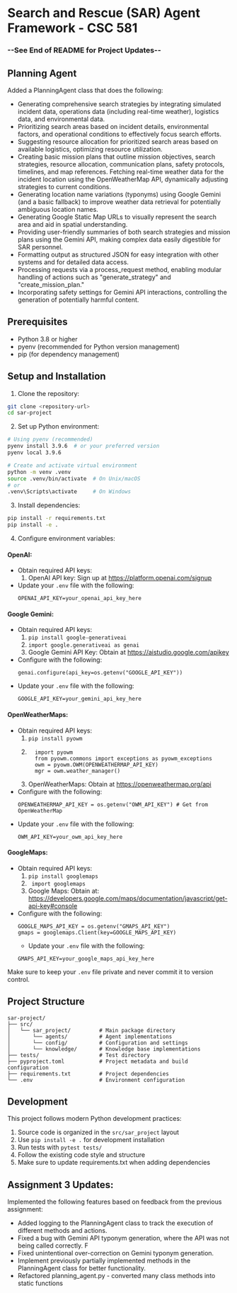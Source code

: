 # Search and Rescue (SAR) Agent Framework - CSC 581


### **--See End of README for Project Updates--**


## Planning Agent
Added a PlanningAgent class that does the following:
- Generating comprehensive search strategies by integrating simulated incident data, operations data (including real-time weather), logistics data, and environmental data.
- Prioritizing search areas based on incident details, environmental factors, and operational conditions to effectively focus search efforts. 
- Suggesting resource allocation for prioritized search areas based on available logistics, optimizing resource utilization. 
- Creating basic mission plans that outline mission objectives, search strategies, resource allocation, communication plans, safety protocols, timelines, and map references. Fetching real-time weather data for the incident location using the OpenWeatherMap API, dynamically adjusting strategies to current conditions. 
- Generating location name variations (typonyms) using Google Gemini (and a basic fallback) to improve weather data retrieval for potentially ambiguous location names. 
- Generating Google Static Map URLs to visually represent the search area and aid in spatial understanding. 
- Providing user-friendly summaries of both search strategies and mission plans using the Gemini API, making complex data easily digestible for SAR personnel. 
- Formatting output as structured JSON for easy integration with other systems and for detailed data access. 
- Processing requests via a process_request method, enabling modular handling of actions such as "generate_strategy" and "create_mission_plan." 
- Incorporating safety settings for Gemini API interactions, controlling the generation of potentially harmful content.


## Prerequisites

- Python 3.8 or higher
- pyenv (recommended for Python version management)
- pip (for dependency management)

## Setup and Installation

1. Clone the repository:
```bash
git clone <repository-url>
cd sar-project
```

2. Set up Python environment:
```bash
# Using pyenv (recommended)
pyenv install 3.9.6  # or your preferred version
pyenv local 3.9.6

# Create and activate virtual environment
python -m venv .venv
source .venv/bin/activate  # On Unix/macOS
# or
.venv\Scripts\activate     # On Windows
```

3. Install dependencies:
```bash
pip install -r requirements.txt
pip install -e .
```

4. Configure environment variables:

#### OpenAI:
- Obtain required API keys:
  1. OpenAI API key: Sign up at https://platform.openai.com/signup
- Update your `.env` file with the following:
    ```
    OPENAI_API_KEY=your_openai_api_key_here
    ```
#### Google Gemini:
- Obtain required API keys:
  1. ``` pip install google-generativeai ```
  2. ``` import google.generativeai as genai ```
  3. Google Gemini API Key: Obtain at https://aistudio.google.com/apikey
- Configure with the following:
  ```
  genai.configure(api_key=os.getenv("GOOGLE_API_KEY"))
  ```
- Update your `.env` file with the following:
    ```
    GOOGLE_API_KEY=your_gemini_api_key_here
    ```

#### OpenWeatherMaps:
- Obtain required API keys:
  1. ``` pip install pyowm ```
  2. ```
       import pyowm 
       from pyowm.commons import exceptions as pyowm_exceptions
       owm = pyowm.OWM(OPENWEATHERMAP_API_KEY)
       mgr = owm.weather_manager()
     ```
  3. OpenWeatherMaps: Obtain at https://openweathermap.org/api
- Configure with the following:
  ```
  OPENWEATHERMAP_API_KEY = os.getenv("OWM_API_KEY") # Get from OpenWeatherMap
  ```
- Update your `.env` file with the following:
  ```
  OWM_API_KEY=your_owm_api_key_here
  ```

#### GoogleMaps:
- Obtain required API keys:
  1. ``` pip install googlemaps ```
  2. ``` import googlemaps```
  3. Google Maps:  Obtain at: https://developers.google.com/maps/documentation/javascript/get-api-key#console
- Configure with the following:
  ```
  GOOGLE_MAPS_API_KEY = os.getenv("GMAPS_API_KEY") 
  gmaps = googlemaps.Client(key=GOOGLE_MAPS_API_KEY)
  ```
  - Update your `.env` file with the following:
  ```
  GMAPS_API_KEY=your_google_maps_api_key_here
  ```




Make sure to keep your `.env` file private and never commit it to version control.

## Project Structure

```
sar-project/
├── src/
│   └── sar_project/         # Main package directory
│       └── agents/          # Agent implementations
│       └── config/          # Configuration and settings
│       └── knowledge/       # Knowledge base implementations
├── tests/                   # Test directory
├── pyproject.toml           # Project metadata and build configuration
├── requirements.txt         # Project dependencies
└── .env                     # Environment configuration
```

## Development

This project follows modern Python development practices:

1. Source code is organized in the `src/sar_project` layout
2. Use `pip install -e .` for development installation
3. Run tests with `pytest tests/`
4. Follow the existing code style and structure
5. Make sure to update requirements.txt when adding dependencies

## Assignment 3 Updates:

Implemented the following features based on feedback from the previous assignment:

- Added logging to the PlanningAgent class to track the execution of different methods and actions.
- Fixed a bug with Gemini API typonym generation, where the API was not being called correctly. F
- Fixed unintentional over-correction on Gemini typonym generation.
- Implement previously partially implemented methods in the PlanningAgent class for better functionality.
- Refactored planning_agent.py - converted many class methods into static functions

